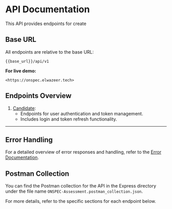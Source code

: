 # API Documentation

This API provides endpoints for create 

## Base URL

All endpoints are relative to the base URL:

```
{{base_url}}/api/v1
```

**For live demo:**

```
<https://onspec.elwazeer.tech>

```

## Endpoints Overview

1. [Candidate](https://./candidate.md):
    - Endpoints for user authentication and token management.
    - Includes login and token refresh functionality.

---

## Error Handling

For a detailed overview of error responses and handling, refer to the [Error Documentation](https://./errors.md).

## Postman Collection

You can find the Postman collection for the API in the Express directory under the file name `ONSPEC-Assessment.postman_collection.json`.

For more details, refer to the specific sections for each endpoint below.